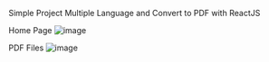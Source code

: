 Simple Project Multiple Language and Convert to PDF with ReactJS

Home Page
![image](https://github.com/ZakyZN99/ReactJSMultilanguageAndPDF/assets/60742996/36d0bcb1-829a-42b8-978c-f366c4026103)

PDF Files
![image](https://github.com/ZakyZN99/ReactJSMultilanguageAndPDF/assets/60742996/5f9808ed-b09c-4d3e-b837-f3e1d87f3bdf)
